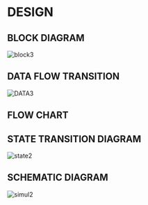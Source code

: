 # DESIGN


## BLOCK DIAGRAM
![block3](https://user-images.githubusercontent.com/86227942/164874635-6107506f-f324-43e2-afa8-1859cc9f652a.png)




## DATA FLOW TRANSITION

![DATA3](https://user-images.githubusercontent.com/86227942/164874813-14d09f0e-5151-4ae4-9b60-71a557af0c03.png)




## FLOW CHART





## STATE TRANSITION DIAGRAM

![state2](https://user-images.githubusercontent.com/86227942/164802455-949b90b3-2ccb-4866-8bbb-47b9d9bce1d0.png)




## SCHEMATIC DIAGRAM

![simul2](https://user-images.githubusercontent.com/86227942/164802745-eafcb721-71cb-40e8-95c3-8a2e8bf916f4.png)

